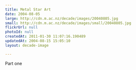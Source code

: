 ```yaml
---
title: Metal Star Art
date: 2004-08-05
large: http://cdn.m.ac.nz/decade/images/20040805.jpg
small: http://cdn.m.ac.nz/decade/images/small/20040805.jpg
flickrUrl: null
photoId: null
createdAt: 2011-01-30 11:07:16.190489
updatedAt: 2004-08-15 15:05:10
layout: decade-image

---
```

Part one
